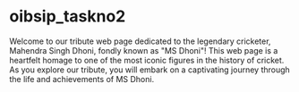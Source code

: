 # oibsip_taskno2
Welcome to our tribute web page dedicated to the legendary cricketer, Mahendra Singh Dhoni, fondly known as "MS Dhoni"! This web page is a heartfelt homage to one of the most iconic figures in the history of cricket.  As you explore our tribute, you will embark on a captivating journey through the life and achievements of MS Dhoni.
